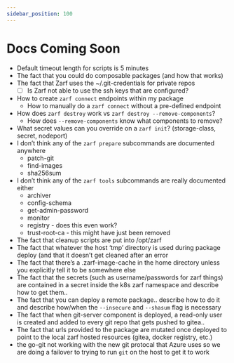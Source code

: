 ```yaml
---
sidebar_position: 100
---
```


# Docs Coming Soon

* Default timeout length for scripts is 5 minutes
* The fact that you could do composable packages (and how that works)
* The fact that Zarf uses the ~/.git-credentials for private repos
    - [ ]  Is Zarf not able to use the ssh keys that are configured?
* How to create `zarf connect` endpoints within my package
    - How to manually do a `zarf connect` without a pre-defined endpoint
* How does `zarf destroy` work vs `zarf destroy --remove-components`?
    - How does `--remove-components` know what components to remove?
* What secret values can you override on a `zarf init`? (storage-class, secret, nodeport)
* I don’t think any of the `zarf prepare` subcommands are documented anywhere
    - patch-git
    - find-images
    - sha256sum
* I don’t think any of the `zarf tools` subcommands are really documented either
    - archiver
    - config-schema
    - get-admin-password
    - monitor
    - registry - does this even work?
    - trust-root-ca - this might have just been removed
* The fact that cleanup scripts are put into /opt/zarf
* The fact that whatever the host ‘tmp’ directory is used during package deploy (and that it doesn’t get cleaned after an error
* The fact that there’s a .zarf-image-cache in the home directory unless you explicitly tell it to be somewhere else
* The fact that the secrets (such as username/passwords for zarf things) are contained in a secret inside the k8s zarf namespace and describe how to get them..
* The fact that you can deploy a remote package.. describe how to do it and describe how/when the `--insecure` and `--shasum` flag is necessary
* The fact that when git-server component is deployed, a read-only user is created and added to every git repo that gets pushed to gitea..
* The fact that urls provided to the package are mutated once deployed to point to the local zarf hosted resources (gitea, docker registry, etc.)
* the go-git not working with the new git protocal that Azure uses so we are doing a failover to trying to run `git` on the host to get it to work